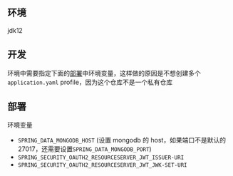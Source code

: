

## 环境
jdk12

## 开发
环境中需要指定下面的[部署](#部署)中环境变量，这样做的原因是不想创建多个 `application.yaml` profile，因为这个仓库不是一个私有仓库

## 部署
环境变量
- `SPRING_DATA_MONGODB_HOST` (设置 mongodb 的 host，如果端口不是默认的27017，还需要设置`SPRING_DATA_MONGODB_PORT`)
- `SPRING_SECURITY_OAUTH2_RESOURCESERVER_JWT_ISSUER-URI` 
- `SPRING_SECURITY_OAUTH2_RESOURCESERVER_JWT_JWK-SET-URI`
